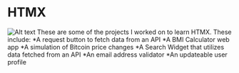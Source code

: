 # HTMX
![Alt text](https://cdn.hashnode.com/res/hashnode/image/upload/v1693327098917/8756f591-3683-426d-9277-17f26ed4f12a.png)
These are some of the projects I worked on to learn HTMX.
These include:
*A request button to fetch data from an API
*A BMI Calculator web app
*A simulation of Bitcoin price changes
*A Search Widget that utilizes data fetched from an API
*An email address validator
*An updateable user profile
